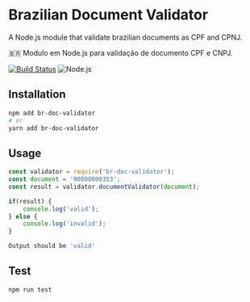 # Brazilian Document Validator
A Node.js module that validate brazilian documents as CPF and CPNJ.

🇧🇷 Modulo em Node.js para validação de documento CPF e CNPJ.

[![Build Status](https://travis-ci.org/egermano/brazilian-multidocument-validator.svg?branch=master)](https://travis-ci.org/egermano/brazilian-multidocument-validator)
![Node.js](https://github.com/egermano/brazilian-multidocument-validator/workflows/Node.js/badge.svg)

## Installation 
```sh
npm add br-doc-validator
# or
yarn add br-doc-validator
```

## Usage

```javascript
const validator = require('br-doc-validator');
const document = '00000000353';
const result = validator.documentValidator(document);

if(result) {
    console.log('valid');
} else {
    console.log('invalid');
}
```
```sh
Output should be 'valid'
```

## Test 
```sh
npm run test
```
